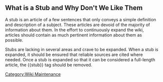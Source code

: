 ## What is a Stub and Why Don't We Like Them

A stub is an article of a few sentences that only conveys a simple
definition and description of a subject. These articles are devoid of
the majority of information about them. In the effort to continuously
expand the wiki, articles should contain as much pertinent information
about them as possible.

Stubs are lacking in several areas and crave to be expanded. When a stub
is expanded, it should be ensured that reliable sources are cited where
needed. Once a stub is expanded so that it can be considered a
full-length article, the {{stub}} tag should be removed.

[Category:Wiki Maintenance](Category:Wiki_Maintenance "wikilink")